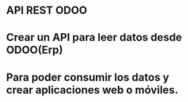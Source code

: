 # API REST ODOO
# Crear un API para leer datos desde ODOO(Erp)
# Para poder consumir los datos y crear aplicaciones web o móviles.
